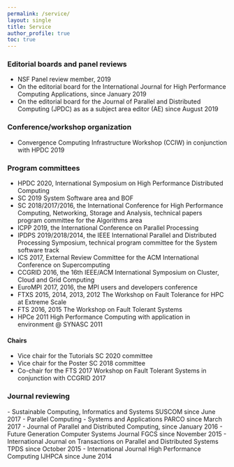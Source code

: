 ```yaml
---
permalink: /service/
layout: single
title: Service
author_profile: true
toc: true
---
```


<h3 id="editorial">Editorial boards and panel reviews</h3>

- NSF Panel review member, 2019
- On the editorial board for the International Journal for High Performance Computing Applications, since January 2019
- On the editorial board for the Journal of Parallel and Distributed Computing (JPDC) as as a subject area editor (AE) since August 2019

<h3 id="organizer"> Conference/workshop organization</h3>

- Convergence Computing Infrastructure Workshop (CCIW) in conjunction with HPDC 2019

<h3 id="pc"> Program committees </h3>

- HPDC 2020, International Symposium on High Performance Distributed Computing
- SC 2019 System Software area and BOF
- SC 2018/2017/2016, the International Conference for High Performance Computing, Networking, Storage and Analysis, technical papers program committee for the Algorithms area
- ICPP 2019, the International Conference on Parallel Processing
- IPDPS 2019/2018/2014, the IEEE International Parallel and Distributed Processing
Symposium, technical program committee for the System software track
- ICS 2017, External Review Committee for the ACM International Conference on Supercomputing
- CCGRID 2016, the 16th IEEE/ACM International Symposium on Cluster, Cloud and
Grid Computing
- EuroMPI 2017, 2016, the MPI users and developers conference
- FTXS 2015, 2014, 2013, 2012 The Workshop on Fault Tolerance for HPC at Extreme
Scale
- FTS 2016, 2015 The Workshop on Fault Tolerant Systems
- HPCe 2011 High Performance Computing with application in environment @ SYNASC
2011

<h4 id="chair"> Chairs </h4>

- Vice chair for the Tutorials SC 2020 committee
- Vice chair for the Poster SC 2018 committee
- Co-chair for the FTS 2017 Workshop on Fault Tolerant Systems in conjunction with CCGRID 2017

<h3 id="journal"> Journal reviewing </h3>
- Sustainable Computing, Informatics and Systems SUSCOM since June 2017
- Parallel Computing - Systems and Applications PARCO since March 2017
- Journal of Parallel and Distributed Computing, since January 2016
- Future Generation Computer Systems Journal FGCS since November 2015
- International Journal on Transactions on Parallel and Distributed Systems TPDS since
October 2015
- International Journal High Performance Computing IJHPCA since June 2014
